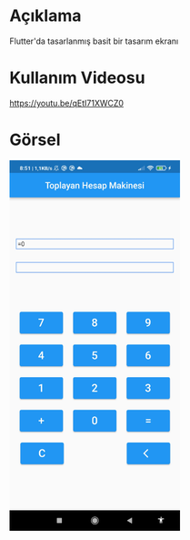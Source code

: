 # Açıklama 

Flutter'da tasarlanmış basit bir tasarım ekranı

# Kullanım Videosu 

https://youtu.be/qEtI71XWCZ0

# Görsel

<img src ="pictures/Screenshot_2022-06-05-08-51-42-034_com.example.sadece_toplayan_hesap_makinesi.jpg" width="300"> 
